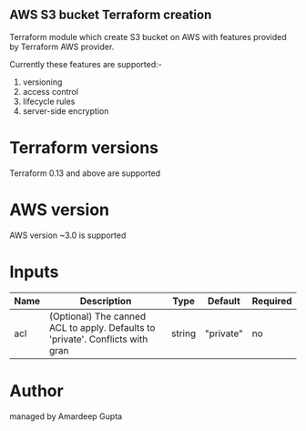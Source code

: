 ## AWS S3 bucket Terraform creation

Terraform module which create S3 bucket on AWS with features provided by Terraform AWS provider.

Currently these features are supported:-

1. versioning
2. access control
3. lifecycle rules
4. server-side encryption

# Terraform versions

Terraform 0.13 and above are supported

# AWS version

AWS version ~3.0 is supported

# Inputs

Name | Description | Type | Default | Required
---- | ----------- | ---- |  ------- |  --------
acl |  (Optional) The canned ACL to apply. Defaults to 'private'. Conflicts with gran | string | "private" | no

#   Author

managed by Amardeep Gupta
